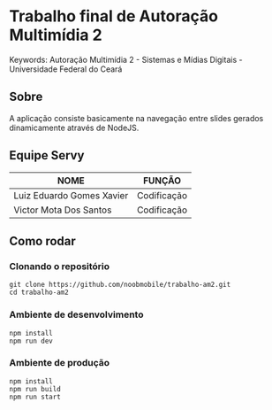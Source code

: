# Trabalho final de Autoração Multimídia 2
Keywords: Autoração Multimídia 2 - Sistemas e Mídias Digitais - Universidade Federal do Ceará

## Sobre

A aplicação consiste basicamente na navegação entre slides gerados dinamicamente através de NodeJS.

## Equipe Servy

|  NOME                           |  FUNÇÃO                    |
|  ----------------------------   |  --------------------------|
|  Luiz Eduardo Gomes Xavier      |  Codificação               |
|  Victor Mota Dos Santos         |  Codificação               |

## Como rodar

### Clonando o repositório

```shell
git clone https://github.com/noobmobile/trabalho-am2.git
cd trabalho-am2
```

### Ambiente de desenvolvimento
```shell
npm install
npm run dev
```

### Ambiente de produção
```shell
npm install
npm run build
npm run start
```
